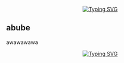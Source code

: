<p align="center">
  <a href="https://git.io/typing-svg">
    <img src="https://readme-typing-svg.demolab.com?font=Pixelify+Sans&duration=1500&pause=1000&color=F7F6AF&width=435&lines=Hello!;My+name+is+Julia;I+love+cats+and+Snoopy+%E0%A9%AF%E2%80%A7%CC%80%CD%A1%E2%AC%AE" alt="Typing SVG" />
  </a>
</p>

## abube
awawawawa

<p align="center">
  <a href="https://git.io/typing-svg">
    <img src="https://readme-typing-svg.demolab.com?font=Pixelify+Sans&duration=1500&pause=1000&color=F7F6AF&width=435&lines=Thanks+for+reading!" alt="Typing SVG" />
  </a>
</p>
